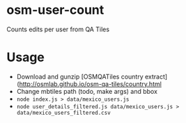 # osm-user-count
Counts edits per user from QA Tiles

# Usage

* Download and gunzip [OSMQATiles country extract](http://osmlab.github.io/osm-qa-tiles/country.html
* Change mbtiles path (todo, make args) and bbox 
* `node index.js > data/mexico_users.js`
* `node user_details_filtered.js data/mexico_users.js > data/mexico_users_filtered.csv`